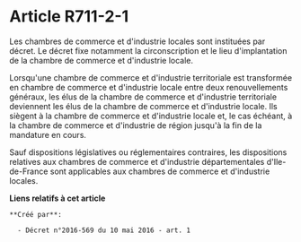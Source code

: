 # Article R711-2-1

Les chambres de commerce et d'industrie locales sont instituées par décret. Le décret fixe notamment la circonscription et le
lieu d'implantation de la chambre de commerce et d'industrie locale.

Lorsqu'une chambre de commerce et d'industrie territoriale est transformée en chambre de commerce et d'industrie locale entre
deux renouvellements généraux, les élus de la chambre de commerce et d'industrie territoriale deviennent les élus de la
chambre de commerce et d'industrie locale. Ils siègent à la chambre de commerce et d'industrie locale et, le cas échéant, à
la chambre de commerce et d'industrie de région jusqu'à la fin de la mandature en cours.

Sauf dispositions législatives ou réglementaires contraires, les dispositions relatives aux chambres de commerce et
d'industrie départementales d'Ile-de-France sont applicables aux chambres de commerce et d'industrie locales.

**Liens relatifs à cet article**

	**Créé par**:

	  - Décret n°2016-569 du 10 mai 2016 - art. 1
